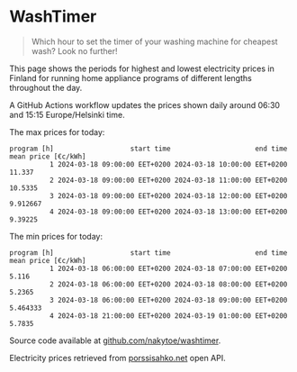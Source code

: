
# WashTimer

> Which hour to set the timer of your washing machine for cheapest wash? Look no further!

This page shows the periods for highest and lowest electricity prices in Finland 
for running home appliance programs of different lengths throughout the day. 

A GitHub Actions workflow updates the prices shown daily around 06:30 and 15:15 Europe/Helsinki time.

The max prices for today:

	program [h]                   start time                     end time mean price [€c/kWh]
	          1 2024-03-18 09:00:00 EET+0200 2024-03-18 10:00:00 EET+0200              11.337
	          2 2024-03-18 09:00:00 EET+0200 2024-03-18 11:00:00 EET+0200             10.5335
	          3 2024-03-18 09:00:00 EET+0200 2024-03-18 12:00:00 EET+0200            9.912667
	          4 2024-03-18 09:00:00 EET+0200 2024-03-18 13:00:00 EET+0200             9.39225

The min prices for today:

	program [h]                   start time                     end time mean price [€c/kWh]
	          1 2024-03-18 06:00:00 EET+0200 2024-03-18 07:00:00 EET+0200               5.116
	          2 2024-03-18 06:00:00 EET+0200 2024-03-18 08:00:00 EET+0200              5.2365
	          3 2024-03-18 06:00:00 EET+0200 2024-03-18 09:00:00 EET+0200            5.464333
	          4 2024-03-18 21:00:00 EET+0200 2024-03-19 01:00:00 EET+0200              5.7835


Source code available at [github.com/nakytoe/washtimer](https://github.com/nakytoe/washtimer).

Electricity prices retrieved from [porssisahko.net](https://porssisahko.net/api) open API.
